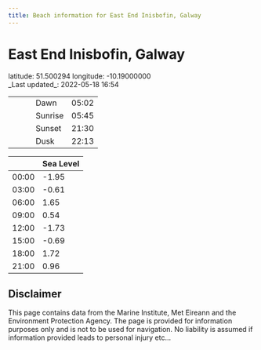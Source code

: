 ```yaml
---
title: Beach information for East End Inisbofin, Galway
---
```

# East End Inisbofin, Galway 

<div class="location-info">latitude: 51.500294 longitude: -10.19000000</div>
<div class="met-eireann-warnings"></div>
_Last updated_: 2022-05-18 16:54

|   |   |   |   |   |
|---|---|---|---|---|
|   |   |   | Dawn  | 05:02 |
|   |   |   | Sunrise  | 05:45 |
|   |   |   | Sunset  | 21:30 |
|   |   |   | Dusk  | 22:13 |

<div></div>

|   | Sea Level  |
|---|---|
| 00:00 | -1.95 |
| 03:00 | -0.61 |
| 06:00 | 1.65 |
| 09:00 | 0.54 |
| 12:00 | -1.73 |
| 15:00 | -0.69 |
| 18:00 | 1.72 |
| 21:00 | 0.96 |

## Disclaimer

This page contains data from the Marine Institute,
Met Eireann and the Environment Protection Agency. The page is provided for
information purposes only and is not to be used for navigation. No liability
is assumed if information provided leads to personal injury etc...